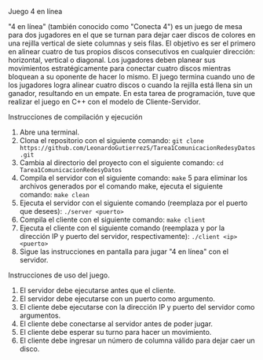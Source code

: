 Juego 4 en línea

"4 en línea" (también conocido como "Conecta 4") es un juego de mesa para dos jugadores en el que se turnan para dejar caer discos de colores en una rejilla vertical de siete columnas y seis filas. El objetivo es ser el primero en alinear cuatro de tus propios discos consecutivos en cualquier dirección: horizontal, vertical o diagonal. Los jugadores deben planear sus movimientos estratégicamente para conectar cuatro discos mientras bloquean a su oponente de hacer lo mismo. El juego termina cuando uno de los jugadores logra alinear cuatro discos o cuando la rejilla está llena sin un ganador, resultando en un empate. En esta tarea de programación, tuve que realizar el juego en C++ con el modelo de Cliente-Servidor.

Instrucciones de compilación y ejecución

1. Abre una terminal.
2. Clona el repositorio con el siguiente comando:
``` git clone https://github.com/LeonardoGutierrezS/Tarea1ComunicacionRedesyDatos.git ```
3. Cambia al directorio del proyecto con el siguiente comando:
``` cd Tarea1ComunicacionRedesyDatos ```
4. Compila el servidor con el siguiente comando:
``` make ```
5 para eliminar los archivos generados por el comando make, ejecuta el siguiente comando:
``` make clean ```
6. Ejecuta el servidor con el siguiente comando (reemplaza <puerto> por el puerto que desees):
``` ./server <puerto> ```
7. Compila el cliente con el siguiente comando:
``` make client ```
8. Ejecuta el cliente con el siguiente comando (reemplaza <ip> y <puerto> por la dirección IP y puerto del servidor, respectivamente):
``` ./client <ip> <puerto> ```
9. Sigue las instrucciones en pantalla para jugar "4 en línea" con el servidor.

Instrucciones de uso del juego.

1. El servidor debe ejecutarse antes que el cliente.
2. El servidor debe ejecutarse con un puerto como argumento.
3. El cliente debe ejecutarse con la dirección IP y puerto del servidor como argumentos.
4. El cliente debe conectarse al servidor antes de poder jugar.
5. El cliente debe esperar su turno para hacer un movimiento.
6. El cliente debe ingresar un número de columna válido para dejar caer un disco.